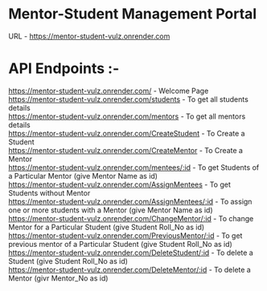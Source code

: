 # Mentor-Student Management Portal

URL - https://mentor-student-vulz.onrender.com

# API Endpoints :-

https://mentor-student-vulz.onrender.com/  - Welcome Page <br/>
https://mentor-student-vulz.onrender.com/students  - To get all students details <br/>
https://mentor-student-vulz.onrender.com/mentors  - To get all mentors details <br/>
https://mentor-student-vulz.onrender.com/CreateStudent  - To Create a Student <br/>
https://mentor-student-vulz.onrender.com/CreateMentor  - To Create a Mentor <br/>
https://mentor-student-vulz.onrender.com/mentees/:id  - To get Students of a Particular Mentor (give Mentor Name as id) <br/>
https://mentor-student-vulz.onrender.com/AssignMentees  - To get Students without Mentor <br/>
https://mentor-student-vulz.onrender.com/AssignMentees/:id - To assign one or more students with a Mentor (give Mentor Name as id) <br/>
https://mentor-student-vulz.onrender.com/ChangeMentor/:id - To change Mentor for a Particular Student (give Student Roll_No as id) <br/>
https://mentor-student-vulz.onrender.com/PreviousMentor/:id - To get previous mentor of a Particular Student (give Student Roll_No as id) <br/>
https://mentor-student-vulz.onrender.com/DeleteStudent/:id - To  delete a Student (give Student Roll_No as id) <br/>
https://mentor-student-vulz.onrender.com/DeleteMentor/:id - To delete a Mentor (givr Mentor_No as id)
